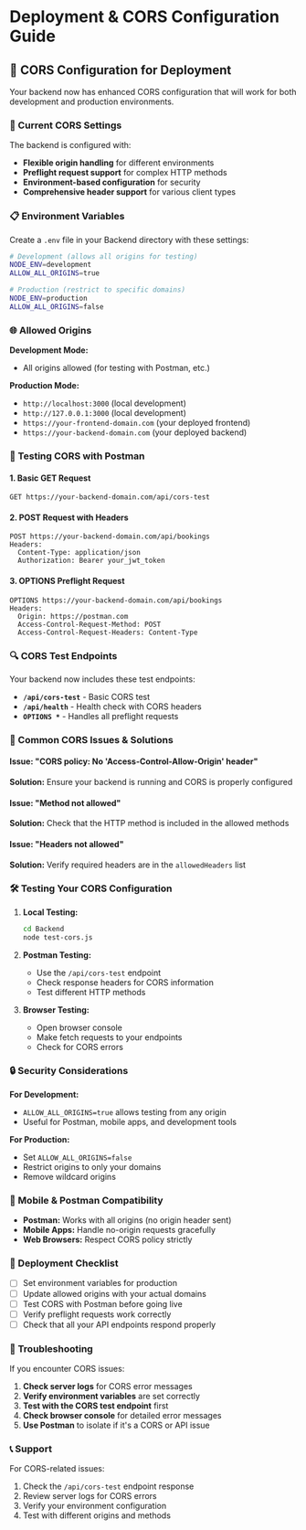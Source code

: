 # Deployment & CORS Configuration Guide

## 🚀 CORS Configuration for Deployment

Your backend now has enhanced CORS configuration that will work for both development and production environments.

### 🔧 Current CORS Settings

The backend is configured with:
- **Flexible origin handling** for different environments
- **Preflight request support** for complex HTTP methods
- **Environment-based configuration** for security
- **Comprehensive header support** for various client types

### 📋 Environment Variables

Create a `.env` file in your Backend directory with these settings:

```bash
# Development (allows all origins for testing)
NODE_ENV=development
ALLOW_ALL_ORIGINS=true

# Production (restrict to specific domains)
NODE_ENV=production
ALLOW_ALL_ORIGINS=false
```

### 🌐 Allowed Origins

**Development Mode:**
- All origins allowed (for testing with Postman, etc.)

**Production Mode:**
- `http://localhost:3000` (local development)
- `http://127.0.0.1:3000` (local development)
- `https://your-frontend-domain.com` (your deployed frontend)
- `https://your-backend-domain.com` (your deployed backend)

### 🧪 Testing CORS with Postman

#### 1. Basic GET Request
```
GET https://your-backend-domain.com/api/cors-test
```

#### 2. POST Request with Headers
```
POST https://your-backend-domain.com/api/bookings
Headers:
  Content-Type: application/json
  Authorization: Bearer your_jwt_token
```

#### 3. OPTIONS Preflight Request
```
OPTIONS https://your-backend-domain.com/api/bookings
Headers:
  Origin: https://postman.com
  Access-Control-Request-Method: POST
  Access-Control-Request-Headers: Content-Type
```

### 🔍 CORS Test Endpoints

Your backend now includes these test endpoints:

- **`/api/cors-test`** - Basic CORS test
- **`/api/health`** - Health check with CORS headers
- **`OPTIONS *`** - Handles all preflight requests

### 🚨 Common CORS Issues & Solutions

#### Issue: "CORS policy: No 'Access-Control-Allow-Origin' header"
**Solution:** Ensure your backend is running and CORS is properly configured

#### Issue: "Method not allowed"
**Solution:** Check that the HTTP method is included in the allowed methods

#### Issue: "Headers not allowed"
**Solution:** Verify required headers are in the `allowedHeaders` list

### 🛠️ Testing Your CORS Configuration

1. **Local Testing:**
   ```bash
   cd Backend
   node test-cors.js
   ```

2. **Postman Testing:**
   - Use the `/api/cors-test` endpoint
   - Check response headers for CORS information
   - Test different HTTP methods

3. **Browser Testing:**
   - Open browser console
   - Make fetch requests to your endpoints
   - Check for CORS errors

### 🔒 Security Considerations

**For Development:**
- `ALLOW_ALL_ORIGINS=true` allows testing from any origin
- Useful for Postman, mobile apps, and development tools

**For Production:**
- Set `ALLOW_ALL_ORIGINS=false`
- Restrict origins to only your domains
- Remove wildcard origins

### 📱 Mobile & Postman Compatibility

- **Postman:** Works with all origins (no origin header sent)
- **Mobile Apps:** Handle no-origin requests gracefully
- **Web Browsers:** Respect CORS policy strictly

### 🚀 Deployment Checklist

- [ ] Set environment variables for production
- [ ] Update allowed origins with your actual domains
- [ ] Test CORS with Postman before going live
- [ ] Verify preflight requests work correctly
- [ ] Check that all your API endpoints respond properly

### 🔧 Troubleshooting

If you encounter CORS issues:

1. **Check server logs** for CORS error messages
2. **Verify environment variables** are set correctly
3. **Test with the CORS test endpoint** first
4. **Check browser console** for detailed error messages
5. **Use Postman** to isolate if it's a CORS or API issue

### 📞 Support

For CORS-related issues:
1. Check the `/api/cors-test` endpoint response
2. Review server logs for CORS errors
3. Verify your environment configuration
4. Test with different origins and methods 